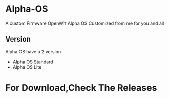 # Alpha-OS
A custom Firmware OpenWrt Alpha OS Customized from me for you and all
## Version
Alpha OS have a 2 version
- Alpha OS Standard
- Alpha OS Lite
# For Download,Check The Releases
